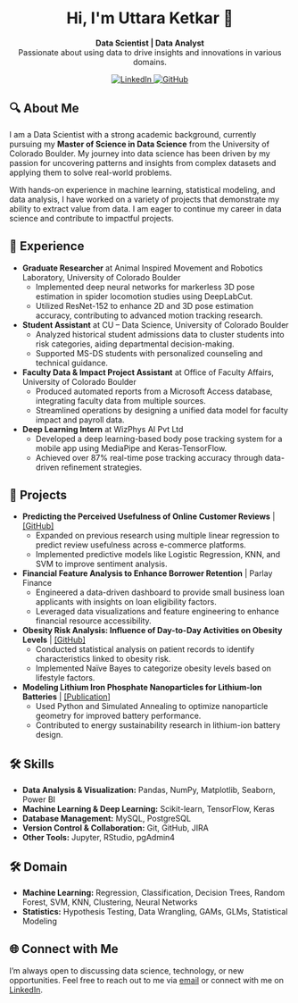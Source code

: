 <h1 align="center">Hi, I'm Uttara Ketkar 👋</h1>

<p align="center">
  <strong>Data Scientist | Data Analyst</strong><br>
  Passionate about using data to drive insights and innovations in various domains.
</p>

<p align="center">
  <a href="https://www.linkedin.com/in/uttaraketkar/" target="_blank">
    <img src="https://img.shields.io/badge/LinkedIn-blue?style=for-the-badge&logo=linkedin" alt="LinkedIn">
  </a>
  <a href="https://github.com/UttaraKet1607" target="_blank">
    <img src="https://img.shields.io/badge/GitHub-gray?style=for-the-badge&logo=github" alt="GitHub">
  </a>
</p>

<h2>🔍 About Me</h2>
<p>
  I am a Data Scientist with a strong academic background, currently pursuing my <strong>Master of Science in Data Science</strong> from the University of Colorado Boulder. My journey into data science has been driven by my passion for uncovering patterns and insights from complex datasets and applying them to solve real-world problems.
</p>
<p>
  With hands-on experience in machine learning, statistical modeling, and data analysis, I have worked on a variety of projects that demonstrate my ability to extract value from data. I am eager to continue my career in data science and contribute to impactful projects.
</p>

<h2>💼 Experience</h2>
<ul>
  <li><strong>Graduate Researcher</strong> at Animal Inspired Movement and Robotics Laboratory, University of Colorado Boulder
    <ul>
      <li>Implemented deep neural networks for markerless 3D pose estimation in spider locomotion studies using DeepLabCut.</li>
      <li>Utilized ResNet-152 to enhance 2D and 3D pose estimation accuracy, contributing to advanced motion tracking research.</li>
    </ul>
  </li>
  <li><strong>Student Assistant</strong> at CU – Data Science, University of Colorado Boulder
    <ul>
      <li>Analyzed historical student admissions data to cluster students into risk categories, aiding departmental decision-making.</li>
      <li>Supported MS-DS students with personalized counseling and technical guidance.</li>
    </ul>
  </li>
  <li><strong>Faculty Data & Impact Project Assistant</strong> at Office of Faculty Affairs, University of Colorado Boulder
    <ul>
      <li>Produced automated reports from a Microsoft Access database, integrating faculty data from multiple sources.</li>
      <li>Streamlined operations by designing a unified data model for faculty impact and payroll data.</li>
    </ul>
  </li>
  <li><strong>Deep Learning Intern</strong> at WizPhys AI Pvt Ltd
    <ul>
      <li>Developed a deep learning-based body pose tracking system for a mobile app using MediaPipe and Keras-TensorFlow.</li>
      <li>Achieved over 87% real-time pose tracking accuracy through data-driven refinement strategies.</li>
    </ul>
  </li>
</ul>

<h2>🚀 Projects</h2>
<ul>
  <li><strong>Predicting the Perceived Usefulness of Online Customer Reviews</strong> | <a href="https://github.com/pconnell/CSCI-Final-Project">[GitHub]</a>
    <ul>
      <li>Expanded on previous research using multiple linear regression to predict review usefulness across e-commerce platforms.</li>
      <li>Implemented predictive models like Logistic Regression, KNN, and SVM to improve sentiment analysis.</li>
    </ul>
  </li>
  <li><strong>Financial Feature Analysis to Enhance Borrower Retention</strong> | Parlay Finance
    <ul>
      <li>Engineered a data-driven dashboard to provide small business loan applicants with insights on loan eligibility factors.</li>
      <li>Leveraged data visualizations and feature engineering to enhance financial resource accessibility.</li>
    </ul>
  </li>
  <li><strong>Obesity Risk Analysis: Influence of Day-to-Day Activities on Obesity Levels</strong> | <a href="https://github.com/aneeshkhole/aneeshkhole.github.io">[GitHub]</a>
    <ul>
      <li>Conducted statistical analysis on patient records to identify characteristics linked to obesity risk.</li>
      <li>Implemented Naïve Bayes to categorize obesity levels based on lifestyle factors.</li>
    </ul>
  </li>
  <li><strong>Modeling Lithium Iron Phosphate Nanoparticles for Lithium-Ion Batteries</strong> | <a href="https://pubs.aip.org/aip/acp/article/2901/1/070020/2930054/Modelling-and-study-of-lithium-iron-phosphate">[Publication]</a>
    <ul>
      <li>Used Python and Simulated Annealing to optimize nanoparticle geometry for improved battery performance.</li>
      <li>Contributed to energy sustainability research in lithium-ion battery design.</li>
    </ul>
  </li>
</ul>

<h2>🛠️ Skills</h2>
<ul>
  <li><strong>Data Analysis & Visualization:</strong> Pandas, NumPy, Matplotlib, Seaborn, Power BI</li>
  <li><strong>Machine Learning & Deep Learning:</strong> Scikit-learn, TensorFlow, Keras</li>
  <li><strong>Database Management:</strong> MySQL, PostgreSQL </li>
  <li><strong>Version Control & Collaboration:</strong> Git, GitHub, JIRA</li>
  <li><strong>Other Tools:</strong> Jupyter, RStudio, pgAdmin4</li>
</ul>

<h2>🛠️ Domain</h2>
<ul>
  <li><strong>Machine Learning:</strong> Regression, Classification, Decision Trees, Random Forest, SVM, KNN, Clustering, Neural Networks</li>
  <li><strong>Statistics:</strong> Hypothesis Testing, Data Wrangling, GAMs, GLMs, Statistical Modeling</li>
</ul>

<h2>🌐 Connect with Me</h2>
<p>
  I’m always open to discussing data science, technology, or new opportunities. Feel free to reach out to me via <a href="mailto:uttara.ketkar@colorado.edu">email</a> or connect with me on <a href="https://www.linkedin.com/in/uttaraketkar/">LinkedIn</a>.
</p>

